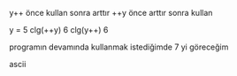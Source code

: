 y++ önce kullan sonra arttır
++y önce arttır sonra kullan

y = 5
clg(++y) 6
clg(y++) 6

programın devamında kullanmak istediğimde 7 yi göreceğim

ascii